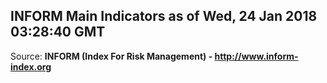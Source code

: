## INFORM Main Indicators as of Wed, 24 Jan 2018 03:28:40 GMT

Source: **INFORM (Index For Risk Management) - http://www.inform-index.org**